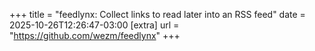+++
title = "feedlynx: Collect links to read later into an RSS feed"
date = 2025-10-26T12:26:47-03:00
[extra]
url = "https://github.com/wezm/feedlynx"
+++
